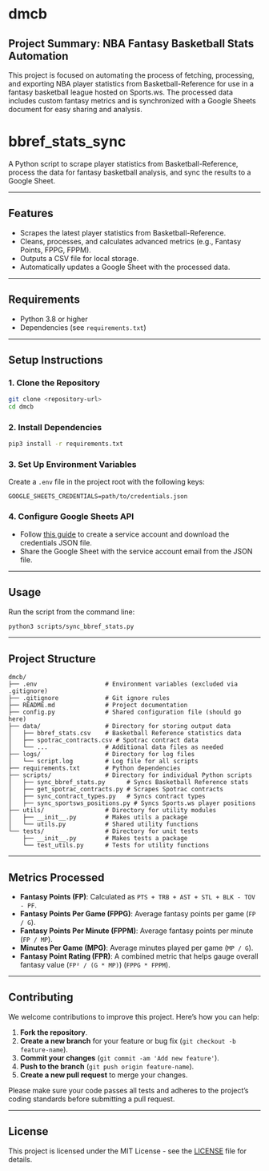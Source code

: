# dmcb

## Project Summary: NBA Fantasy Basketball Stats Automation
This project is focused on automating the process of fetching, processing, and exporting NBA player statistics from Basketball-Reference for use in a fantasy basketball league hosted on Sports.ws. The processed data includes custom fantasy metrics and is synchronized with a Google Sheets document for easy sharing and analysis.

# bbref_stats_sync

A Python script to scrape player statistics from Basketball-Reference, process the data for fantasy basketball analysis, and sync the results to a Google Sheet.

---

## Features
- Scrapes the latest player statistics from Basketball-Reference.
- Cleans, processes, and calculates advanced metrics (e.g., Fantasy Points, FPPG, FPPM).
- Outputs a CSV file for local storage.
- Automatically updates a Google Sheet with the processed data.

---

## Requirements
- Python 3.8 or higher
- Dependencies (see `requirements.txt`)

---

## Setup Instructions

### 1. Clone the Repository
```bash
git clone <repository-url>
cd dmcb
```

### 2. Install Dependencies
```bash
pip3 install -r requirements.txt
```

### 3. Set Up Environment Variables
Create a `.env` file in the project root with the following keys:
```env
GOOGLE_SHEETS_CREDENTIALS=path/to/credentials.json
```

### 4. Configure Google Sheets API
- Follow [this guide](https://gspread.readthedocs.io/en/latest/oauth2.html) to create a service account and download the credentials JSON file.
- Share the Google Sheet with the service account email from the JSON file.

---

## Usage

Run the script from the command line:
```bash
python3 scripts/sync_bbref_stats.py
```

---

## Project Structure

```
dmcb/  
├── .env                   # Environment variables (excluded via .gitignore)  
├── .gitignore             # Git ignore rules  
├── README.md              # Project documentation  
├── config.py              # Shared configuration file (should go here)  
├── data/                  # Directory for storing output data  
│   ├── bbref_stats.csv    # Basketball Reference statistics data  
│   ├── spotrac_contracts.csv # Spotrac contract data  
│   └── ...                # Additional data files as needed  
├── logs/                  # Directory for log files  
│   └── script.log         # Log file for all scripts  
├── requirements.txt       # Python dependencies  
├── scripts/               # Directory for individual Python scripts  
│   ├── sync_bbref_stats.py      # Syncs Basketball Reference stats  
│   ├── get_spotrac_contracts.py # Scrapes Spotrac contracts  
│   ├── sync_contract_types.py   # Syncs contract types  
│   ├── sync_sportsws_positions.py # Syncs Sports.ws player positions  
├── utils/                 # Directory for utility modules  
│   ├── __init__.py        # Makes utils a package  
│   └── utils.py           # Shared utility functions  
└── tests/                 # Directory for unit tests  
    ├── __init__.py        # Makes tests a package  
    └── test_utils.py      # Tests for utility functions  
```

---

## Metrics Processed
- **Fantasy Points (FP)**: Calculated as `PTS + TRB + AST + STL + BLK - TOV - PF`.
- **Fantasy Points Per Game (FPPG)**: Average fantasy points per game (`FP / G`).
- **Fantasy Points Per Minute (FPPM)**: Average fantasy points per minute (`FP / MP`).
- **Minutes Per Game (MPG)**: Average minutes played per game (`MP / G`).
- **Fantasy Point Rating (FPR)**: A combined metric that helps gauge overall fantasy value (`FP² / (G * MP)`) (`FPPG * FPPM`).

---

## Contributing
We welcome contributions to improve this project. Here’s how you can help:

1. **Fork the repository**.
2. **Create a new branch** for your feature or bug fix (`git checkout -b feature-name`).
3. **Commit your changes** (`git commit -am 'Add new feature'`).
4. **Push to the branch** (`git push origin feature-name`).
5. **Create a new pull request** to merge your changes.

Please make sure your code passes all tests and adheres to the project’s coding standards before submitting a pull request.

---

## License
This project is licensed under the MIT License - see the [LICENSE](LICENSE) file for details.

